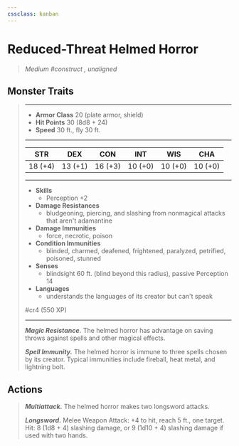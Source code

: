 ```yaml
---
cssclass: kanban
---
```


# Reduced-Threat Helmed Horror
>*Medium #construct , unaligned*
## Monster Traits
>___
>- **Armor Class** 20 (plate armor, shield)
>- **Hit Points** 30 (8d8 + 24)
>- **Speed** 30 ft., fly 30 ft.
>___
>|STR|DEX|CON|INT|WIS|CHA|
>|:---:|:---:|:---:|:---:|:---:|:---:|
>|18 (+4)|13 (+1)|16 (+3)|10 (+0)|10 (+0)|10 (+0)|
>___
>- **Skills**
>	 - Perception +2
>- **Damage Resistances**
>	 - bludgeoning, piercing, and slashing from nonmagical attacks that aren't adamantine
>- **Damage Immunities**
>	 - force, necrotic, poison
>- **Condition Immunities**
>	 - blinded, charmed, deafened, frightened, paralyzed, petrified, poisoned, stunned
>- **Senses**
>	 - blindsight 60 ft. (blind beyond this radius), passive Perception 14
>- **Languages**
>	 - understands the languages of its creator but can't speak
>
> #cr4 (550 XP)
>___
>***Magic Resistance.*** The helmed horror has advantage on saving throws against spells and other magical effects.  
>
>***Spell Immunity.*** The helmed horror is immune to three spells chosen by its creator. Typical immunities include fireball, heat metal, and lightning bolt.  
>
## Actions
>***Multiattack.*** The helmed horror makes two longsword attacks.  
>
>***Longsword.*** Melee Weapon Attack: +4 to hit, reach 5 ft., one target. Hit: 8 (1d8 + 4) slashing damage, or 9 (1d10 + 4) slashing damage if used with two hands.